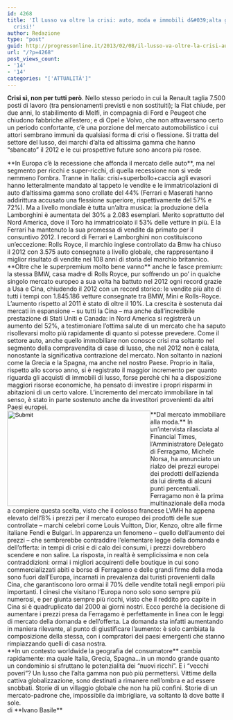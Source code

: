 ```yaml
---
id: 4268
title: 'Il Lusso va oltre la crisi: auto, moda e immobili d&#039;alta gamma. Benedetta
  crisi!'
author: Redazione
type: "post"
guid: http://progressonline.it/2013/02/08/il-lusso-va-oltre-la-crisi-auto-moda-e-immobili-dalta-gamma-benedetta-crisi/
url: "/?p=4268"
post_views_count:
- '14'
- '14'
categories: "['ATTUALITÀ']"
---
```


**Crisi sì, non per tutti però**. Nello stesso periodo in cui la Renault taglia 7.500 posti di lavoro (tra pensionamenti previsti e non sostituiti); la Fiat chiude, per due anni, lo stabilimento di Melfi, in compagnia di Ford e Peugeot che chiudono fabbriche all’estero; e di Opel e Volvo, che non attraversano certo un periodo confortante, c’è una porzione del mercato automobilistico i cui attori sembrano immuni da qualsiasi forma di crisi o flessione. Si tratta del settore del lusso, dei marchi d’alta ed altissima gamma che hanno “sbancato” il 2012 e le cui prospettive future sono ancora più rosee.

<div>**In Europa c’è la recessione che affonda il mercato delle auto**, ma nel segmento per ricchi e super-ricchi, di quella recessione non si vede nemmeno l’ombra. Tranne in Italia: crisi+superbollo+caccia agli evasori hanno letteralmente mandato al tappeto le vendite e le immatricolazioni di auto d’altissima gamma sono crollate del 44% (Ferrari e Maserati hanno addirittura accusato una flessione superiore, rispettivamente del 57% e 72%). Ma a livello mondiale è tutta un’altra musica: la produzione della Lamborghini è aumentata del 30% a 2.083 esemplari. Merito soprattutto del Nord America, dove il Toro ha immatricolato il 53% delle vetture in più. E la Ferrari ha mantenuto la sua promessa di vendite da primato per il consuntivo 2012. I record di Ferrari e Lamborghini non costituiscono un’eccezione: Rolls Royce, il marchio inglese controllato da Bmw ha chiuso il 2012 con 3.575 auto consegnate a livello globale, che rappresentano il miglior risultato di vendite nei 108 anni di storia del marchio britannico. </div><div> </div><div> </div><div>**Oltre che le superpremium molto bene vanno** anche le fasce premium: la stessa BMW, casa madre di Rolls Royce, pur soffrendo un po’ in qualche singolo mercato europeo a sua volta ha battuto nel 2012 ogni record grazie a Usa e Cina, chiudendo il 2012 con un record storico: le vendite più alte di tutti i tempi con 1.845.186 vetture consegnate tra BMW, Mini e Rolls-Royce. L’aumento rispetto al 2011 è stato di oltre il 10%. La crescita è sostenuta dai mercati in espansione – su tutti la Cina – ma anche dall’incredibile prestazione di Stati Uniti e Canada: in Nord America si registrerà un aumento del 52%, a testimoniare l’ottima salute di un mercato che ha saputo risollevarsi molto più rapidamente di quanto si potesse prevedere. Come il settore auto, anche quello immobiliare non conosce crisi ma soltanto nel segmento della compravendita di case di lusso, che nel 2012 non è calata, nonostante la significativa contrazione del mercato. Non soltanto in nazioni come la Grecia e la Spagna, ma anche nel nostro Paese. Proprio in Italia, rispetto allo scorso anno, si è registrato il maggior incremento per quanto riguarda gli acquisti di immobili di lusso, forse perchè chi ha a disposizione maggiori risorse economiche, ha pensato di investire i propri risparmi in abitazioni di un certo valore. L’incremento del mercato immobiliare in tal senso, è stato in parte sostenuto anche da investitori provenienti da altri Paesi europei.</div><div> </div><div> </div><div>**<input align="left" height="219" src="/FCKFiles/casa_lusso_los_angeles04.jpg" type="image" width="330"></input>Dal mercato immobiliare alla moda.** In un’intervista rilasciata al Financial Times, l’Amministratore Delegato di Ferragamo, Michele Norsa, ha annunciato un rialzo dei prezzi europei dei prodotti dell’azienda da lui diretta di alcuni punti percentuali. Ferragamo non è la prima multinazionale della moda a compiere questa scelta, visto che il colosso francese LVMH ha appena elevato dell’8% i prezzi per il mercato europeo dei prodotti delle sue controllate – marchi celebri come Louis Vuitton, Dior, Kenzo, oltre alle firme italiane Fendi e Bulgari. In apparenza un fenomeno – quello dell’aumento dei prezzi – che sembrerebbe contraddire l’elementare legge della domanda e dell’offerta: in tempi di crisi e di calo dei consumi, i prezzi dovrebbero scendere e non salire. La risposta, in realtà è semplicissima e non cela contraddizioni: ormai i migliori acquirenti delle boutique in cui sono commercializzati abiti e borse di Ferragamo e delle grandi firme della moda sono fuori dall’Europa, incarnati in prevalenza dai turisti provenienti dalla Cina, che garantiscono loro ormai il 70% delle vendite totali negli empori più importanti. I cinesi che visitano l’Europa nono solo sono sempre più numerosi, e per giunta sempre più ricchi, visto che il reddito pro capite in Cina si è quadruplicato dal 2000 ai giorni nostri. Ecco perché la decisione di aumentare i prezzi presa da Ferragamo è perfettamente in linea con le leggi di mercato della domanda e dell’offerta. La domanda sta infatti aumentando in maniera rilevante, al punto di giustificare l’aumento: è solo cambiata la composizione della stessa, con i compratori dei paesi emergenti che stanno rimpiazzando quelli di casa nostra.</div><div> </div><div> </div><div>**In un contesto worldwide la geografia del consumatore** cambia rapidamente: ma quale Italia, Grecia, Spagna…in un mondo grande quanto un condominio si sfruttano le potenzialità dei “nuovi ricchi”. E i “vecchi poveri”? Un lusso che l’alta gamma non può più permettersi. Vittime della cattiva globalizzazione, sono destinati a rimanere nell’ombra e ad essere snobbati. Storie di un villaggio globale che non ha più confini. Storie di un mercato-padrone che, impossibile da imbrigliare, va soltanto là dove batte il sole.</div><div> </div><div>di **Ivano Basile**</div><div> </div><div> </div>